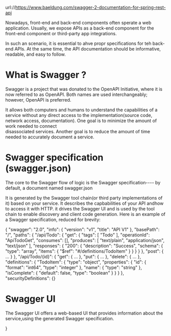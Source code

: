 url://https://www.baeldung.com/swagger-2-documentation-for-spring-rest-api

Nowadays, front-end and back-end components often sperate a web application.
Usually, we expose APIs as a back-end component  for the front-end component or
third-party app integrations.

In such an scenario, it is essential to ahve propr specifications for teh back-end APIs.
At the same time, the API documentation should be informative, readable, and easy to follow.


What is Swagger ?
==========================================================
Swagger is a project that was donated to the OpenAPI Initiative, where it is now 
referred to as OpenAPI.  Both names are used interchangeably; however, 
OpenAPI is preferred.

It allows both computers and humans to understand the capabilities of a service without
any direct access to the implementation(source code, network access, documentation).
One goal is to minimize the amount of work needed to connect  
disassociated services.  Another goal is to reduce the amount of time
needed to accurately document a service.




Swagger specification (swagger.json)
====================================================================
The core to the Swagger flow of logic is the Swagger specification----
by default, a document named swagger.json


It is generated by the Swagger tool chain(or third party implementations of it)
based on your service.  It describes the capbabilities of
your API andhow to access it with HTTP.  it drives the Swagger UI and is used
by the tool chain to enable discovery and client code generation.  Here is an 
example of a Swagger specification, reduced for brevity:


{
   "swagger": "2.0",
   "info": {
       "version": "v1",
       "title": "API V1"
   },
   "basePath": "/",
   "paths": {
       "/api/Todo": {
           "get": {
               "tags": [
                   "Todo"
               ],
               "operationId": "ApiTodoGet",
               "consumes": [],
               "produces": [
                   "text/plain",
                   "application/json",
                   "text/json"
               ],
               "responses": {
                   "200": {
                       "description": "Success",
                       "schema": {
                           "type": "array",
                           "items": {
                               "$ref": "#/definitions/TodoItem"
                           }
                       }
                   }
                }
           },
           "post": {
               ...
           }
       },
       "/api/Todo/{id}": {
           "get": {
               ...
           },
           "put": {
               ...
           },
           "delete": {
               ...
   },
   "definitions": {
       "TodoItem": {
           "type": "object",
            "properties": {
                "id": {
                    "format": "int64",
                    "type": "integer"
                },
                "name": {
                    "type": "string"
                },
                "isComplete": {
                    "default": false,
                    "type": "boolean"
                }
            }
       }
   },
   "securityDefinitions": {}



Swagger UI
=========================================================================
The Swagger UI offers a web-based UI that provides information about the 
service,using the generated Swagger specification.





}
